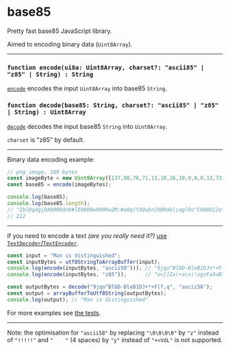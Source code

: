 # base85
Pretty fast base85 JavaScript library.

Aimed to encoding binary data (`Uint8Array`).

---

### `function encode(ui8a: Uint8Array, charset?: "ascii85" | "z85" | String) : String`

[`encode`](https://github.com/AlttiRi/base85/blob/42343e624f27ec68aa936a274c297ccd6c15c8cb/index.js#L42) encodes the input `Uint8Array` into base85 `String`.

### `function decode(base85: String, charset?: "ascii85" | "z85" | String) : Uint8Array`

[`decode`](https://github.com/AlttiRi/base85/blob/42343e624f27ec68aa936a274c297ccd6c15c8cb/index.js#L84) decodes the input base85 `String` into `Uint8Array`.

`charset` is "z85" by default.

---

Binary data encoding example:
```js
// png image, 169 bytes
const imageByte = new Uint8Array([137,80,78,71,13,10,26,10,0,0,0,13,73,72,68,82,0,0,0,32,0,0,0,32,8,2,0,0,0,252,24,237,163,0,0,0,1,115,82,71,66,0,174,206,28,233,0,0,0,4,103,65,77,65,0,0,177,143,11,252,97,5,0,0,0,9,112,72,89,115,0,0,14,195,0,0,14,195,1,199,111,168,100,0,0,0,62,73,68,65,84,72,75,237,210,49,10,0,48,8,197,80,239,127,105,187,252,161,208,150,32,93,243,86,149,44,86,191,213,33,131,9,3,200,0,50,128,12,160,92,74,63,242,77,55,217,216,100,48,97,0,25,64,6,144,1,208,189,0,183,189,228,126,66,93,37,1,0,0,0,0,73,69,78,68,174,66,96,130]);
const base85 = encode(imageBytes);

console.log(base85);
console.log(base85.length);
// "Ibl@q4gj0X0000dnK#lE0000w0000w2M:#a0q)Y3Qw$n]0DRdeliagl9o^C600D}2o*F:VV5Yp<vfDSh010Qns-TMy4-nnD4-ns/z(vgD002hOl{T^yoypdZ3ih:=-zD2Mx$Kqp^3t!W]h.bcr>)fdG9.U305x6kPJ>8N[>z6@/KMWA02X3aKo9.w0jPV5ENmr^0rr9107/QOm6n<:F="
// 212
```

---

If you need to encode a text _(are you really need it?)_ [use `TextDecoder`/`TextEncoder`](https://github.com/AlttiRi/base85/blob/1b04256730cbbedcb6dbbd7e14fe4a6ac7575ce2/tests/util.js#L17-L29).

```js
const input = "Man is distinguished";
const inputBytes = utf8StringToArrayBuffer(input);
console.log(encode(inputBytes, "ascii58"))); // "9jqo^BlbD-BleB1DJ+*+F(f,q"
console.log(encode(inputBytes, "z85"));      // "o<}]Zx(+zcx(!xgzFa9aB7/b}"

const outputBytes = decode("9jqo^BlbD-BleB1DJ+*+F(f,q", "ascii58");
const output = arrayBufferToUtf8String(outputBytes);
console.log(output); // "Man is distinguished"
```

For more examples see [the tests](https://github.com/AlttiRi/base85/tree/master/tests).

---

Note: the optimisation for `"ascii58"` by replacing `"\0\0\0\0"` by `"z"` instead of `"!!!!!"` and `"    "` (4 spaces) by `"y"` instead of `"+<VdL"` is not supported.
